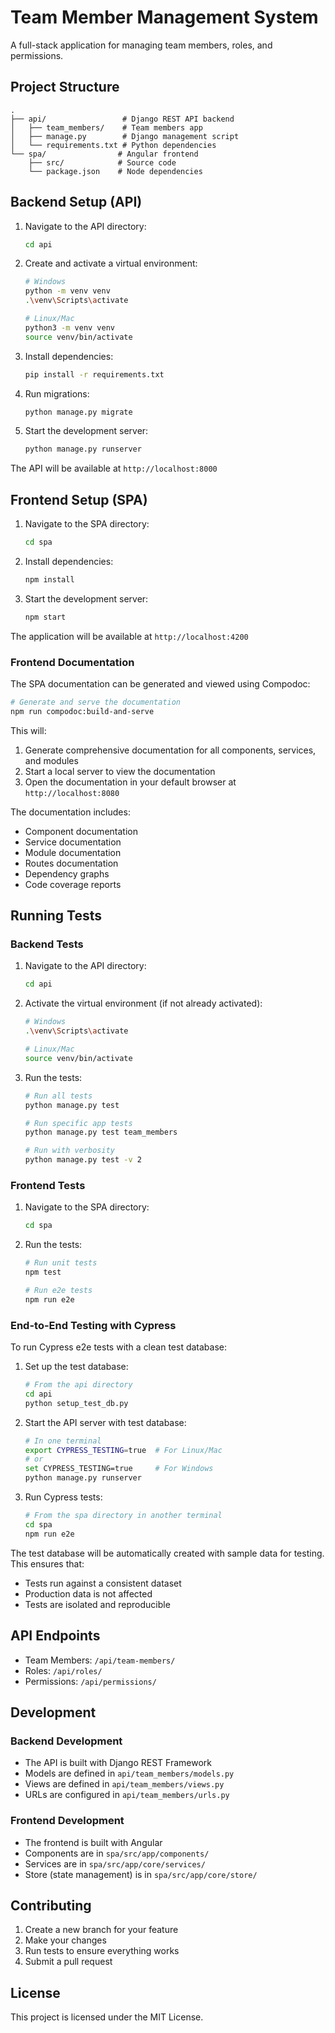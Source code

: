 # Team Member Management System

A full-stack application for managing team members, roles, and permissions.

## Project Structure

```
.
├── api/                 # Django REST API backend
│   ├── team_members/    # Team members app
│   ├── manage.py        # Django management script
│   └── requirements.txt # Python dependencies
└── spa/                # Angular frontend
    ├── src/            # Source code
    └── package.json    # Node dependencies
```

## Backend Setup (API)

1. Navigate to the API directory:
   ```bash
   cd api
   ```

2. Create and activate a virtual environment:
   ```bash
   # Windows
   python -m venv venv
   .\venv\Scripts\activate

   # Linux/Mac
   python3 -m venv venv
   source venv/bin/activate
   ```

3. Install dependencies:
   ```bash
   pip install -r requirements.txt
   ```

4. Run migrations:
   ```bash
   python manage.py migrate
   ```

5. Start the development server:
   ```bash
   python manage.py runserver
   ```

The API will be available at `http://localhost:8000`

## Frontend Setup (SPA)

1. Navigate to the SPA directory:
   ```bash
   cd spa
   ```

2. Install dependencies:
   ```bash
   npm install
   ```

3. Start the development server:
   ```bash
   npm start
   ```

The application will be available at `http://localhost:4200`

### Frontend Documentation

The SPA documentation can be generated and viewed using Compodoc:

```bash
# Generate and serve the documentation
npm run compodoc:build-and-serve
```

This will:
1. Generate comprehensive documentation for all components, services, and modules
2. Start a local server to view the documentation
3. Open the documentation in your default browser at `http://localhost:8080`

The documentation includes:
- Component documentation
- Service documentation
- Module documentation
- Routes documentation
- Dependency graphs
- Code coverage reports

## Running Tests

### Backend Tests

1. Navigate to the API directory:
   ```bash
   cd api
   ```

2. Activate the virtual environment (if not already activated):
   ```bash
   # Windows
   .\venv\Scripts\activate

   # Linux/Mac
   source venv/bin/activate
   ```

3. Run the tests:
   ```bash
   # Run all tests
   python manage.py test

   # Run specific app tests
   python manage.py test team_members

   # Run with verbosity
   python manage.py test -v 2
   ```

### Frontend Tests

1. Navigate to the SPA directory:
   ```bash
   cd spa
   ```

2. Run the tests:
   ```bash
   # Run unit tests
   npm test

   # Run e2e tests
   npm run e2e
   ```

### End-to-End Testing with Cypress

To run Cypress e2e tests with a clean test database:

1. Set up the test database:
   ```bash
   # From the api directory
   cd api
   python setup_test_db.py
   ```

2. Start the API server with test database:
   ```bash
   # In one terminal
   export CYPRESS_TESTING=true  # For Linux/Mac
   # or
   set CYPRESS_TESTING=true     # For Windows
   python manage.py runserver
   ```

3. Run Cypress tests:
   ```bash
   # From the spa directory in another terminal
   cd spa
   npm run e2e
   ```

The test database will be automatically created with sample data for testing. This ensures that:
- Tests run against a consistent dataset
- Production data is not affected
- Tests are isolated and reproducible

## API Endpoints

- Team Members: `/api/team-members/`
- Roles: `/api/roles/`
- Permissions: `/api/permissions/`

## Development

### Backend Development

- The API is built with Django REST Framework
- Models are defined in `api/team_members/models.py`
- Views are defined in `api/team_members/views.py`
- URLs are configured in `api/team_members/urls.py`

### Frontend Development

- The frontend is built with Angular
- Components are in `spa/src/app/components/`
- Services are in `spa/src/app/core/services/`
- Store (state management) is in `spa/src/app/core/store/`

## Contributing

1. Create a new branch for your feature
2. Make your changes
3. Run tests to ensure everything works
4. Submit a pull request

## License

This project is licensed under the MIT License.
